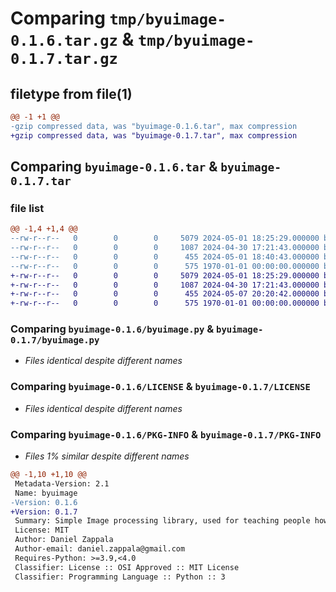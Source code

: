 # Comparing `tmp/byuimage-0.1.6.tar.gz` & `tmp/byuimage-0.1.7.tar.gz`

## filetype from file(1)

```diff
@@ -1 +1 @@
-gzip compressed data, was "byuimage-0.1.6.tar", max compression
+gzip compressed data, was "byuimage-0.1.7.tar", max compression
```

## Comparing `byuimage-0.1.6.tar` & `byuimage-0.1.7.tar`

### file list

```diff
@@ -1,4 +1,4 @@
--rw-r--r--   0        0        0     5079 2024-05-01 18:25:29.000000 byuimage-0.1.6/byuimage.py
--rw-r--r--   0        0        0     1087 2024-04-30 17:21:43.000000 byuimage-0.1.6/LICENSE
--rw-r--r--   0        0        0      455 2024-05-01 18:40:43.000000 byuimage-0.1.6/pyproject.toml
--rw-r--r--   0        0        0      575 1970-01-01 00:00:00.000000 byuimage-0.1.6/PKG-INFO
+-rw-r--r--   0        0        0     5079 2024-05-01 18:25:29.000000 byuimage-0.1.7/byuimage.py
+-rw-r--r--   0        0        0     1087 2024-04-30 17:21:43.000000 byuimage-0.1.7/LICENSE
+-rw-r--r--   0        0        0      455 2024-05-07 20:20:42.000000 byuimage-0.1.7/pyproject.toml
+-rw-r--r--   0        0        0      575 1970-01-01 00:00:00.000000 byuimage-0.1.7/PKG-INFO
```

### Comparing `byuimage-0.1.6/byuimage.py` & `byuimage-0.1.7/byuimage.py`

 * *Files identical despite different names*

### Comparing `byuimage-0.1.6/LICENSE` & `byuimage-0.1.7/LICENSE`

 * *Files identical despite different names*

### Comparing `byuimage-0.1.6/PKG-INFO` & `byuimage-0.1.7/PKG-INFO`

 * *Files 1% similar despite different names*

```diff
@@ -1,10 +1,10 @@
 Metadata-Version: 2.1
 Name: byuimage
-Version: 0.1.6
+Version: 0.1.7
 Summary: Simple Image processing library, used for teaching people how to program
 License: MIT
 Author: Daniel Zappala
 Author-email: daniel.zappala@gmail.com
 Requires-Python: >=3.9,<4.0
 Classifier: License :: OSI Approved :: MIT License
 Classifier: Programming Language :: Python :: 3
```

